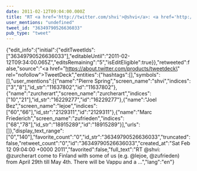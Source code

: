 ```yaml
---
date: 2011-02-12T09:04:00.000Z
title: "RT <a href='http://twitter.com/shvi'>@shvi</a>: <a href='http://twitter.com/zurcherart'>@zurcherart</a> come to Finland with some of us (e.g. <a href='http://twitter.com/lejoe'>@lejoe</a>, <a href='http://twitter.com/zufrieden'>@zufrieden</a>) from April 29th till May 4th. There will be Vappu and a  ...″"
user_mentions: "undefined"
tweet_id: "36349790526636033"
pub_type: "tweet"
---
```

{"edit_info":{"initial":{"editTweetIds":["36349790526636033"],"editableUntil":"2011-02-12T09:34:00.065Z","editsRemaining":"5","isEditEligible":true}},"retweeted":false,"source":"<a href=\"https://about.twitter.com/products/tweetdeck\" rel=\"nofollow\">TweetDeck</a>","entities":{"hashtags":[],"symbols":[],"user_mentions":[{"name":"Pierre Spring","screen_name":"shvi","indices":["3","8"],"id_str":"11637802","id":"11637802"},{"name":"zurcherart","screen_name":"zurcherart","indices":["10","21"],"id_str":"16229277","id":"16229277"},{"name":"Joel Bez","screen_name":"lejoe","indices":["60","66"],"id_str":"2129311","id":"2129311"},{"name":"Marc Friederich","screen_name":"zufrieden","indices":["68","78"],"id_str":"18915289","id":"18915289"}],"urls":[]},"display_text_range":["0","140"],"favorite_count":"0","id_str":"36349790526636033","truncated":false,"retweet_count":"0","id":"36349790526636033","created_at":"Sat Feb 12 09:04:00 +0000 2011","favorited":false,"full_text":"RT @shvi: @zurcherart come to Finland with some of us (e.g. @lejoe, @zufrieden) from April 29th till May 4th. There will be Vappu and a  ...","lang":"en"}
